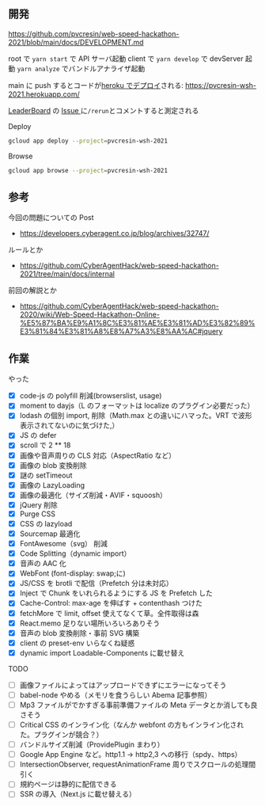 ## 開発

https://github.com/pvcresin/web-speed-hackathon-2021/blob/main/docs/DEVELOPMENT.md

root で `yarn start` で API サーバ起動
client で `yarn develop` で devServer 起動
`yarn analyze` でバンドルアナライザ起動

main に push するとコードが[heroku でデプロイ](https://dashboard.heroku.com/apps/pvcresin-wsh-2021/activity)される: https://pvcresin-wsh-2021.herokuapp.com/

[LeaderBoard](https://github.com/CyberAgentHack/web-speed-hackathon-2021-leaderboard) の [Issue ](https://github.com/CyberAgentHack/web-speed-hackathon-2021-leaderboard/issues/21)に`/rerun`とコメントすると測定される

Deploy

```sh
gcloud app deploy --project=pvcresin-wsh-2021
```

Browse

```sh
gcloud app browse --project=pvcresin-wsh-2021
```

## 参考

今回の問題についての Post

- https://developers.cyberagent.co.jp/blog/archives/32747/

ルールとか

- https://github.com/CyberAgentHack/web-speed-hackathon-2021/tree/main/docs/internal

前回の解説とか

- https://github.com/CyberAgentHack/web-speed-hackathon-2020/wiki/Web-Speed-Hackathon-Online-%E5%87%BA%E9%A1%8C%E3%81%AE%E3%81%AD%E3%82%89%E3%81%84%E3%81%A8%E8%A7%A3%E8%AA%AC#jquery

## 作業

やった

- [x] code-js の polyfill 削減(browserslist, usage)
- [x] moment to dayjs（L のフォーマットは localize のプラグイン必要だった）
- [x] lodash の個別 import, 削除（Math.max との違いにハマった。VRT で波形表示されてないのに気づけた,）
- [x] JS の defer
- [x] scroll で 2 \*\* 18
- [x] 画像や音声周りの CLS 対応（AspectRatio など）
- [x] 画像の blob 変換削除
- [x] 謎の setTimeout
- [x] 画像の LazyLoading
- [x] 画像の最適化（サイズ削減・AVIF・squoosh）
- [x] jQuery 削除
- [x] Purge CSS
- [x] CSS の lazyload
- [x] Sourcemap 最適化
- [x] FontAwesome（svg） 削減
- [x] Code Splitting（dynamic import）
- [x] 音声の AAC 化
- [x] WebFont (font-display: swap;に)
- [x] JS/CSS を brotli で配信（Prefetch 分は未対応）
- [x] Inject で Chunk をいれられるようにする JS を Prefetch した
- [x] Cache-Control: max-age を伸ばす + contenthash つけた
- [x] fetchMore で limit, offset 使えてなくて草。全件取得は森
- [x] React.memo 足りない場所いろいろありそう
- [x] 音声の blob 変換削除・事前 SVG 構築
- [x] client の preset-env いらなくね疑惑
- [x] dynamic import Loadable-Components に載せ替え

TODO

- [ ] 画像ファイルによってはアップロードできずにエラーになってそう
- [ ] babel-node やめる（メモリを食うらしい Abema 記事参照）
- [ ] Mp3 ファイルがでかすぎる事前準備ファイルの Meta データとか消しても良さそう
- [ ] Critical CSS のインライン化（なんか webfont の方もインライン化された。プラグインが競合？）
- [ ] バンドルサイズ削減（ProvidePlugin まわり）
- [ ] Google App Engine など。http1.1 -> http2,3 への移行（spdy、https）
- [ ] IntersectionObserver, requestAnimationFrame 周りでスクロールの処理間引く
- [ ] 規約ページは静的に配信できる
- [ ] SSR の導入（Next.js に載せ替える）

